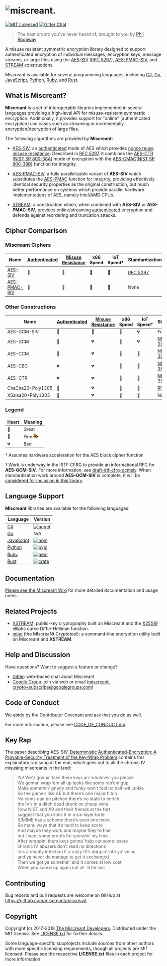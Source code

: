 # <img alt="miscreant." src="https://miscreant.io/images/miscreant.svg">

[![MIT Licensed][license-image]][license-link]
[![Gitter Chat][gitter-image]][gitter-link]

[license-image]: https://img.shields.io/badge/license-MIT-blue.svg
[license-link]: https://github.com/miscreant/miscreant/blob/master/LICENSE.txt
[gitter-image]: https://badges.gitter.im/badge.svg
[gitter-link]: https://gitter.im/miscreant/Lobby

> The best crypto you've never heard of, brought to you by [Phil Rogaway]

A misuse resistant symmetric encryption library designed to support
authenticated encryption of individual messages, encryption keys,
message streams, or large files using the [AES-SIV] ([RFC 5297]),
[AES-PMAC-SIV], and [STREAM] constructions.

Miscreant is available for several programming languages, including
[C#], [Go], [JavaScript], [Python], [Ruby], and [Rust].

[Phil Rogaway]: https://en.wikipedia.org/wiki/Phillip_Rogaway
[RFC 5297]: https://tools.ietf.org/html/rfc5297
[AES-SIV]: https://github.com/miscreant/miscreant/wiki/AES-SIV
[AES-PMAC-SIV]: https://github.com/miscreant/miscreant/wiki/AES-PMAC-SIV
[STREAM]: https://github.com/miscreant/miscreant/wiki/STREAM
[C#]: https://github.com/miscreant/miscreant/tree/master/dotnet
[Go]: https://github.com/miscreant/miscreant/tree/master/go
[JavaScript]: https://github.com/miscreant/miscreant/tree/master/js
[Python]: https://github.com/miscreant/miscreant/tree/master/python
[Ruby]: https://github.com/miscreant/miscreant/tree/master/ruby
[Rust]: https://github.com/miscreant/miscreant/tree/master/rust

## What is Miscreant?

**Miscreant** is a set of interoperable libraries implemented in several
languages providing a high-level API for misuse-resistant symmetric encryption.
Additionally, it provides support for "online" [authenticated encryption] use
cases such as streaming or incrementally encryption/decryption of large files.

The following algorithms are provided by **Miscreant**:

* [AES-SIV]: an [authenticated] mode of AES which provides
  [nonce reuse misuse resistance]. Described in [RFC 5297], it combines the
  [AES-CTR] ([NIST SP 800-38A]) mode of encryption with the
  [AES-CMAC]([NIST SP 800-38B]) function for integrity.

* [AES-PMAC-SIV]: a fully parallelizable variant of **AES-SIV** which
  substitutes the [AES-PMAC] function for integrity, providing effectively
  identical security properties as the original construction, but much better
  performance on systems which provide parallel hardware implementations of
  AES, namely Intel/AMD CPUs.

* [STREAM]: a construction which, when combined with **AES-SIV** or
  **AES-PMAC-SIV**, provides online/streaming [authenticated] encryption
  and defends against reordering and truncation attacks.

[authenticated]: https://en.wikipedia.org/wiki/Authenticated_encryption
[nonce reuse misuse resistance]: https://github.com/miscreant/miscreant/wiki/Nonce-Reuse-Misuse-Resistance
[AES-CTR]: https://en.wikipedia.org/wiki/Block_cipher_mode_of_operation#Counter_.28CTR.29
[AES-CMAC]: https://en.wikipedia.org/wiki/One-key_MAC
[AES-PMAC]: http://web.cs.ucdavis.edu/~rogaway/ocb/pmac-bak.htm

## Cipher Comparison

### Miscreant Ciphers

| Name              | [Authenticated] | [Misuse Resistance] | x86 Speed      | IoT Speed† | Standardization   |
|-------------------|-----------------|---------------------|----------------|------------|-------------------|
| [AES-SIV]         | 💚              | 💚                  | 💛             | 💚         | [RFC 5297]        |
| [AES-PMAC-SIV]    | 💚              | 💚                  | 💚             | 💚         | None              |

### Other Constructions

| Name              | [Authenticated] | [Misuse Resistance] | x86 Speed      | IoT Speed† | Standardization   |
|-------------------|-----------------|---------------------|----------------|------------|-------------------|
| AES-GCM-SIV       | 💚              | 💚                  | 💖             | 💔         | Forthcoming‡      |
| AES-GCM           | 💚              | 💔                  | 💖             | 💔         | [NIST SP 800-38D] |
| AES-CCM           | 💚              | 💔                  | 💛             | 💚         | [NIST SP 800-38C] |
| AES-CBC           | 💔              | 💔                  | 💚             | 💚         | [NIST SP 800-38A] |
| AES-CTR           | 💔              | 💔                  | 💚             | 💚         | [NIST SP 800-38A] |
| ChaCha20+Poly1305 | 💚              | 💔                  | 💚             | 💛         | [RFC 7539]        |
| XSalsa20+Poly1305 | 💚              | 💔                  | 💚             | 💛         | None              |

### Legend

| Heart | Meaning   |
|-------|-----------|
| 💚    | Great     |
| 💛    | Fine <img src="https://raw.githubusercontent.com/miscreant/miscreant.github.io/master/images/thisisfine.png" width="16" height="16"> |
| 💔    | Bad       |

† Assumes hardware acceleration for the AES block cipher function

‡ Work is underway in the IRTF CFRG to provide an informational RFC for **AES-GCM-SIV**.
  For more information, see [draft-irtf-cfrg-gcmsiv].
  When standardization work around **AES-GCM-SIV** is complete, it will be
  [considered for inclusion in this library](https://github.com/miscreant/miscreant/issues/60).

[Misuse Resistance]: https://github.com/miscreant/miscreant/wiki/Nonce-Reuse-Misuse-Resistance
[NIST SP 800-38A]: https://dx.doi.org/10.6028/NIST.SP.800-38A
[NIST SP 800-38B]: https://dx.doi.org/10.6028/NIST.SP.800-38B
[NIST SP 800-38C]: https://dx.doi.org/10.6028/NIST.SP.800-38C
[NIST SP 800-38D]: https://dx.doi.org/10.6028/NIST.SP.800-38D
[RFC 7539]: https://tools.ietf.org/html/rfc7539
[draft-irtf-cfrg-gcmsiv]: https://datatracker.ietf.org/doc/draft-irtf-cfrg-gcmsiv/
[GHASH]: https://en.wikipedia.org/wiki/Galois/Counter_Mode#Mathematical_basis

## Language Support

**Miscreant** libraries are available for the following languages:

| Language               | Version                              |
|------------------------|--------------------------------------|
| [C#][nuget-link]       | [![nuget][nuget-shield]][nuget-link] |
| [Go][go-link]          | N/A                                  |
| [JavaScript][npm-link] | [![npm][npm-shield]][npm-link]       |
| [Python][pypi-link]    | [![pypi][pypi-shield]][pypi-link]    |
| [Ruby][gem-link]       | [![gem][gem-shield]][gem-link]       |
| [Rust][crate-link]     | [![crate][crate-shield]][crate-link] |

[nuget-link]: https://www.nuget.org/packages/Miscreant
[nuget-shield]: https://img.shields.io/nuget/v/Miscreant.svg
[go-link]: https://github.com/miscreant/miscreant/tree/master/go
[npm-shield]: https://img.shields.io/npm/v/miscreant.svg
[npm-link]: https://www.npmjs.com/package/miscreant
[pypi-shield]: https://img.shields.io/pypi/v/miscreant.svg
[pypi-link]: https://pypi.python.org/pypi/miscreant/
[gem-shield]: https://badge.fury.io/rb/miscreant.svg
[gem-link]: https://rubygems.org/gems/miscreant
[crate-shield]: https://img.shields.io/crates/v/miscreant.svg
[crate-link]: https://crates.io/crates/miscreant

## Documentation

[Please see the Miscreant Wiki](https://github.com/miscreant/miscreant/wiki)
for more detailed documentation and usage notes.

## Related Projects

* [XSTREAM]: public-key cryptography built on Miscreant and the [X25519]
  elliptic curve Diffie-Hellman function.
* [minc] (the MIscreaNt Cryptotool): a command-line encryption utility built
  on Miscreant and **XSTREAM**.

[XSTREAM]: https://github.com/miscreant/xstream
[X25519]: https://en.wikipedia.org/wiki/Curve25519
[minc]: https://github.com/miscreant/minc

## Help and Discussion

Have questions? Want to suggest a feature or change?

* [Gitter]: web-based chat about Miscreant
* [Google Group]: join via web or email ([miscreant-crypto+subscribe@googlegroups.com])

[Gitter]: https://gitter.im/miscreant/Lobby
[Google Group]: https://groups.google.com/forum/#!forum/miscreant-crypto
[miscreant-crypto+subscribe@googlegroups.com]: mailto:miscreant-crypto+subscribe@googlegroups.com?subject=subscribe

## Code of Conduct

We abide by the [Contributor Covenant][cc] and ask that you do as well.

For more information, please see [CODE_OF_CONDUCT.md].

[cc]: https://contributor-covenant.org
[CODE_OF_CONDUCT.md]: https://github.com/miscreant/miscreant/blob/master/CODE_OF_CONDUCT.md

## Key Rap

The paper describing AES-SIV,
[Deterministic Authenticated-Encryption: A Provable-Security Treatment of the Key-Wrap Problem]
contains this explanatory rap song at the end, which goes out to all the
chronic IV misusing miscreants in the land:

> Yo! We’z gonna’ take them keys an’ whatever you pleaze<br>
> We gonna’ wrap ’em all up looks like some ran’om gup<br>
> Make somethin’ gnarly and funky won’t fool no half-wit junkie<br>
> So the game’s like AE but there’s one major hitch<br>
> No coins can be pitched there’s no state to enrich<br>
> the IV’s in a ditch dead drunk on cheap wine<br>
> Now NIST and X9 and their friends at the fort<br>
> suggest that you stick it in a six-layer torte<br>
> S/MIME has a scheme there’s even one more<br>
> So many ways that it’s hard to keep score<br>
> And maybe they work and maybe they’re fine<br>
> but I want some proofs for spendin’ my time<br>
> After wrappin’ them keys gonna’ help out some losers<br>
> chronic IV abusers don’t read no directions<br>
> risk a deadly infection If a rusty IV’s drippin’ into yo’ veins<br>
> and ya never do manage to get it exchanged<br>
> Then we got ya somethin’ and it comes at low cost<br>
> When you screw up again not all ’ill be lost

[Deterministic Authenticated-Encryption: A Provable-Security Treatment of the Key-Wrap Problem]: http://web.cs.ucdavis.edu/~rogaway/papers/keywrap.pdf

## Contributing

Bug reports and pull requests are welcome on GitHub at https://github.com/miscreant/miscreant

## Copyright

Copyright (c) 2017-2018 [The Miscreant Developers][AUTHORS].
Distributed under the MIT license. See [LICENSE.txt] for further details.

Some language-specific subprojects include sources from other authors with more
specific licensing requirements, though all projects are MIT licensed.
Please see the respective **LICENSE.txt** files in each project for more
information.

[AUTHORS]: https://github.com/miscreant/miscreant/blob/master/AUTHORS.md
[LICENSE.txt]: https://github.com/miscreant/miscreant/blob/master/LICENSE.txt
